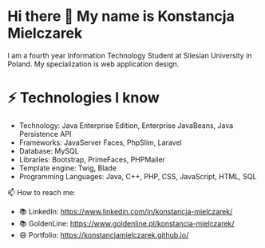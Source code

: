# Hi there 👋 My name is Konstancja Mielczarek
I am a fourth year Information Technology Student at Silesian University in Poland. My specialization is web application design.

# ⚡ Technologies I know
- Technology: Java Enterprise Edition, Enterprise JavaBeans, Java Persistence API
- Frameworks: JavaServer Faces, PhpSlim, Laravel
- Database: MySQL
- Libraries: Bootstrap, PrimeFaces, PHPMailer
- Template engine: Twig, Blade
- Programming Languages: Java, C++, PHP, CSS, JavaScript, HTML, SQL

📫 How to reach me: 
- 📚 LinkedIn: https://www.linkedin.com/in/konstancja-mielczarek/
- 📚 GoldenLine: https://www.goldenline.pl/konstancja-mielczarek/
- 😄 Portfolio: https://konstancjamielczarek.github.io/

<!--
- 🔭 I’m currently working on ...
- 🌱 I’m currently learning ...
- 👯 I’m looking to collaborate on ...
- 🤔 I’m looking for help with ...
- 💬 Ask me about ...
- 📫 How to reach me: ...
- 😄 Pronouns: ...
- ⚡ Fun fact: ...
-->
